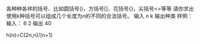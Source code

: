 各种种各祥的括号、比如圆括号()，方括号[]、花括号{}，尖括号<>等等
请你求出使用k种括号可以组成几个长度为n的不同的合法括号。
输入 n k
输出种类
样例：
输入：
6 2
输出
40 

h(n)=C(2n,n)/(n+1)